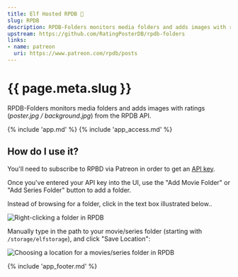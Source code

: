 ```yaml
---
title: Elf Hosted RPDB 🧝
slug: RPDB
description: RPDB-Folders monitors media folders and adds images with ratings (*poster.jpg / background.jpg*) from the RPDB API
upstream: https://github.com/RatingPosterDB/rpdb-folders
links:
- name: patreon
  uri: https://www.patreon.com/rpdb/posts
---
```


# {{ page.meta.slug }}

RPDB-Folders monitors media folders and adds images with ratings (*poster.jpg / background.jpg*) from the RPDB API.

{% include 'app.md' %}
{% include 'app_access.md' %}

## How do I use it?

You'll need to subscribe to RPBD via Patreon in order to get an [API key](https://ratingposterdb.com/api-key/).

Once you've entered your API key into the UI, use the "Add Movie Folder" or "Add Series Folder" button to add a folder.

Instead of browsing for a folder, click in the text box illustrated below..

![Right-clicking a folder in RPDB](/images/rpbd-1.png)

Manually type in the path to your movie/series folder (starting with `/storage/elfstorage`), and click "Save Location":

![Choosing a location for a movies/series folder in RPDB](/images/rpdb-2.png)

{% include 'app_footer.md' %}